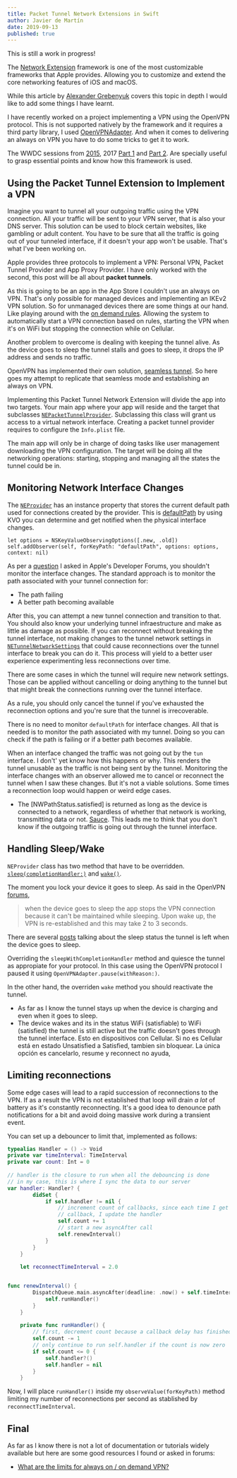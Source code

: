 ```yaml
---
title: Packet Tunnel Network Extensions in Swift 
author: Javier de Martín
date: 2019-09-13
published: true
---
```


This is still a work in progress!

[1]: http://kean.github.io/post/network-extensions-into "Title"

The [Network Extension](https://developer.apple.com/documentation/networkextension) framework is one of the most customizable frameworks that Apple provides. Allowing you to customize and extend the core networking features of iOS and macOS. 

While this article by [Alexander Grebenyuk][1] covers this topic in depth I would like to add some things I have learnt. 

I have recently worked on a project implementing a VPN using the OpenVPN protocol. This is not supported natively by the framework and it requires a third party library, I used [OpenVPNAdapter](https://github.com/ss-abramchuk/OpenVPNAdapter). And when it comes to delivering an always on VPN you have to do some tricks to get it to work.

The WWDC sessions from [2015](https://developer.apple.com/videos/play/wwdc2015/717/), 2017 [Part 1](https://developer.apple.com/videos/play/wwdc2017/707)  and [Part 2](https://developer.apple.com/videos/play/wwdc2017/709). Are specially useful to grasp essential points and know how this framework is used.

## Using the Packet Tunnel Extension to Implement a VPN

Imagine you want to tunnel all your outgoing traffic using the VPN connection. All your traffic will be sent to your VPN server, that is also your DNS server. This solution can be used to block certain websites, like gambling or adult content. You have to be sure that all the traffic is going out of your tunneled interface, if it doesn't your app won't be usable. That's what I've been working on.

Apple provides three protocols to implement a VPN: Personal VPN, Packet Tunnel Provider and App Proxy Provider. I have only worked with the second, this post will be all about **packet tunnels**.

As this is going to be an app in the App Store I couldn't use an always on VPN. That's only possible for managed devices and implementing an IKEv2 VPN solution. So for unmanaged devices there are some things at our hand. Like playing around with the [on demand rules](https://developer.apple.com/documentation/networkextension/personal_vpn/vpn_on_demand_rules). Allowing the system to automatically start a VPN connection based on rules, starting the VPN when it's on WiFi but stopping the connection while on Cellular.

Another problem to overcome is dealing with keeping the tunnel alive. As the device goes to sleep the tunnel stalls and goes to sleep, it drops the IP address and sends no traffic. 


OpenVPN has implemented their own solution, [seamless tunnel](https://forums.openvpn.net/viewtopic.php?t=20820). So here goes my attempt to replicate that seamless mode and establishing an always on VPN.

Implementing this Packet Tunnel Network Extension will divide the app into two targets. Your main app where your app will reside and the target that subclasses  [`NEPacketTunnelProvider`](https://developer.apple.com/documentation/networkextension/nepackettunnelprovider#). Subclassing this class will grant us access to a virtual network interface. Creating a packet tunnel provider requires to configure the `Info.plist` file.

The main app will only be in charge of doing tasks like user management downloading the VPN configuration. The target will be doing all the networking operations: starting, stopping and managing all the states the tunnel could be in.

## Monitoring Network Interface Changes

The [`NEProvider`](https://developer.apple.com/documentation/networkextension/nepackettunnelprovider#) has an instance property that stores the current default path used for connections created by the provider. This is [defaultPath](https://developer.apple.com/documentation/networkextension/neprovider/1406740-defaultpath) by using KVO you can determine and get notified when the physical interface changes.

```
let options = NSKeyValueObservingOptions([.new, .old])
self.addObserver(self, forKeyPath: "defaultPath", options: options, context: nil)
```

As per a [question](https://forums.developer.apple.com/message/382062#382062) I asked in Apple's Developer Forums, you shouldn't monitor the interface changes. The standard approach is to monitor the path associated with your tunnel connection for:

* The path failing
* A better path becoming available

After this, you can attempt a new tunnel connection and transition to that. You should also know your underlying tunnel infraestructure and make as little as damage as possible. If you can reconnect without breaking the tunnel interface, not making changes to the tunnel network settings in [`NETunnelNetworkSettings`](https://developer.apple.com/documentation/networkextension/netunnelnetworksettings#) that could cause reconnections over the tunnel interface to break you can do it. This process will yield to a better user experience experimenting less reconnections over time.

There are some cases in which the tunnel will require new network settings. Those can be applied without cancelling or doing anything to the tunnel but that might break the connections running over the tunnel interface.

As a rule, you should only cancel the tunnel if you've exhausted the reconnection options and you're sure that the tunnel is irrecoverable.

There is no need to monitor `defaultPath` for interface changes. All that is needed is to monitor the path associated with my tunnel. Doing so you can check if the path is failing or if a better path becomes available.

When an interface changed the traffic was not going out by the `tun` interface. I don't' yet know how this happens or why. This renders the tunnel unusable as the traffic is not being sent by the tunnel. Monitoring the interface changes with an observer allowed me to cancel or reconnect the tunnel when I saw these changes. But it's not a viable solutions. Some times a reconnection loop would happen or weird edge cases.

* The [NWPathStatus.satisfied] is returned as long as the device is connected to a network, regardless of whether that network is working, transmitting data or not. [Sauce](https://stackoverflow.com/questions/57502517/why-does-nwpathmonitor-status-is-always-satisfied/57510122#57510122). This leads me to think that you don't know if the outgoing traffic is going out through the tunnel interface.

## Handling Sleep/Wake

`NEProvider` class has two method that have to be overridden. [`sleep(completionHandler:)`](https://developer.apple.com/documentation/networkextension/neprovider#dash_1406731) and [`wake()`](https://developer.apple.com/documentation/networkextension/neprovider#dash_1406731).

The moment you lock your device it goes to sleep. As said in the OpenVPN [forums](https://community.openvpn.net/openvpn/ticket/993?cversion=0&cnum_hist=1), 

> when the device goes to sleep the app stops the VPN connection because it can't be maintained while sleeping. Upon wake up, the VPN is re-established and this may take 2 to 3 seconds.

There are several [posts](https://community.openvpn.net/openvpn/ticket/993?cversion=0&cnum_hist=1) talking about the sleep status the tunnel is left when the device goes to sleep.

Overriding the `sleepWithCompletionHandler` method and quiesce the tunnel as appropiate for your protocol. In this case using the OpenVPN protocol I paused it using `OpenVPNAdapter.pause(withReason:)`.

In the other hand, the overriden `wake` method you should reactivate the tunnel.

* As far as I know the tunnel stays up when the device is charging and even when it goes to sleep.
* The device wakes and its in the status WiFi (satisfiable) to WiFi (satisfied) the tunnel is still active but the traffic doesn't goes through the tunnel interface. Esto en dispositivos con Cellular. Si no es Cellular está en estado Unsatisfied a Satisfied, tambien sin bloquear. La única opción es cancelarlo, resume y reconnect no ayuda,

## Limiting reconnections

Some edge cases will lead to a rapid succession of reconnections to the VPN. If as a result the VPN is not established that loop will drain *a lot* of battery as it's constantly reconnecting. It's a good idea to denounce path notifications for a bit and avoid doing massive work during a transient event.

You can set up a debouncer to limit that, implemented as follows:

```Swift
typealias Handler = () -> Void
private var timeInterval: TimeInterval
private var count: Int = 0
    
// handler is the closure to run when all the debouncing is done
// in my case, this is where I sync the data to our server
var handler: Handler? {
        didSet {
            if self.handler != nil {
                // increment count of callbacks, since each time I get a
                // callback, I update the handler
                self.count += 1
                // start a new asyncAfter call
                self.renewInterval()
            }
        }
    }
    
    let reconnectTimeInterval = 2.0


func renewInterval() {
        DispatchQueue.main.asyncAfter(deadline: .now() + self.timeInterval) {
            self.runHandler()
        }
    }
    
    private func runHandler() {
        // first, decrement count because a callback delay has finished and called runHandler
        self.count -= 1
        // only continue to run self.handler if the count is now zero
        if self.count <= 0 {
            self.handler?()
            self.handler = nil
        }
    }
```

Now, I will place `runHandler()` inside my `observeValue(forKeyPath)` method limiting my number of reconnections per second as stablished by `reconnectTimeInterval`.


## Final 

As far as I know there is not a lot of documentation or tutorials widely available but here are some good resources I found or asked in forums:

* [What are the limits for always on / on demand VPN?](https://forums.developer.apple.com/thread/122227)
